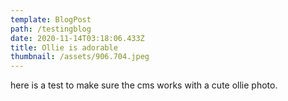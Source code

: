 ```yaml
---
template: BlogPost
path: /testingblog
date: 2020-11-14T03:18:06.433Z
title: Ollie is adorable
thumbnail: /assets/906.704.jpeg
---
```

here is a test to make sure the cms works with a cute ollie photo.